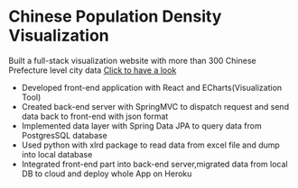 # Chinese Population Density Visualization 
Built a full-stack visualization website with more than 300 Chinese Prefecture level city data
[Click to have a look](https://population-xiaoxu.herokuapp.com/static/index.html)

* Developed front-end application with React and ECharts(Visualization Tool)
* Created back-end server with SpringMVC to dispatch request and send data back to front-end with json format
* Implemented data layer with Spring Data JPA to query data from PostgresSQL database
* Used python with xlrd package to read data from excel file and dump into local database  
* Integrated front-end part into back-end server,migrated data from local DB to cloud and deploy whole App on Heroku